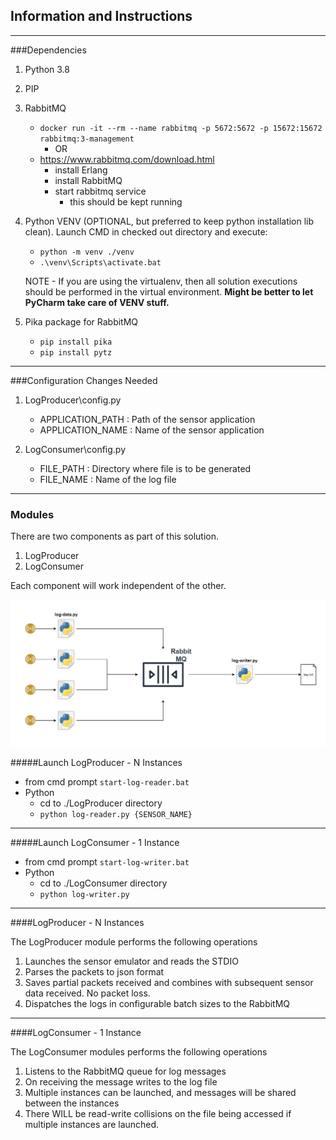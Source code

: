 ## Information and Instructions
___

###Dependencies 

1. Python 3.8

2. PIP

3. RabbitMQ
    - `docker run -it --rm --name rabbitmq -p 5672:5672 -p 15672:15672 rabbitmq:3-management`
        - OR
    - https://www.rabbitmq.com/download.html 
        - install Erlang
        - install RabbitMQ
        - start rabbitmq service
            - this should be kept running 
    
4. Python VENV (OPTIONAL, but preferred to keep python installation lib clean). 
   Launch CMD in checked out directory and execute:
    - `python -m venv ./venv`
    - `.\venv\Scripts\activate.bat`

    NOTE - If you are using the virtualenv, then all solution executions should be performed in the virtual environment. **Might be better to let PyCharm take care of VENV stuff.**
   
    
5. Pika package for RabbitMQ
    - `pip install pika`
    - `pip install pytz`
    
---

###Configuration Changes Needed

1. LogProducer\config.py
    - APPLICATION_PATH : Path of the sensor application
    - APPLICATION_NAME : Name of the sensor application

2. LogConsumer\config.py
    - FILE_PATH : Directory where file is to be generated
    - FILE_NAME : Name of the log file 

---

### Modules
There are two components as part of this solution.
1. LogProducer
2. LogConsumer

Each component will work independent of the other.

![Solution_Design](./Vinnter_solution.jpg)

#####Launch LogProducer - N Instances
- from cmd prompt `start-log-reader.bat` 
- Python 
    - cd to ./LogProducer directory
    - `python log-reader.py {SENSOR_NAME}`

---

#####Launch LogConsumer - 1 Instance
- from cmd prompt `start-log-writer.bat` 
- Python 
    - cd to ./LogConsumer directory
    - `python log-writer.py`

---

####LogProducer - N Instances

The LogProducer module performs the following operations
1. Launches the sensor emulator and reads the STDIO
2. Parses the packets to json format
3. Saves partial packets received and combines with subsequent sensor data received. No packet loss.
4. Dispatches the logs in configurable batch sizes to the RabbitMQ 

---

####LogConsumer - 1 Instance

The LogConsumer modules performs the following operations
1. Listens to the RabbitMQ queue for log messages
2. On receiving the message writes to the log file 
3. Multiple instances can be launched, and messages will be shared between the instances
4. There WILL be read-write collisions on the file being accessed if multiple instances are launched. 



